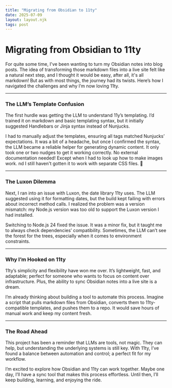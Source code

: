 ```yaml
---
title: "Migrating from Obsidian to 11ty" 
date: 2025-07-09
layout: layout.njk
tags: post
---
```

# Migrating from Obsidian to 11ty

For quite some time, I've been wanting to turn my Obsidian notes into blog posts. The idea of transforming those markdown files into a live site felt like a natural next step, and I thought it would be easy, after all, it's all markdown! But as with most things, the journey had its twists. Here’s how I navigated the challenges and why I’m now loving 11ty.

---

### **The LLM’s Template Confusion**
The first hurdle was getting the LLM to understand 11y’s templating. I’d trained it on markdown and basic templating syntax, but it initially suggested Handlebars or Jinja syntax instead of Nunjucks.

I had to manually adjust the templates, ensuring all tags matched Nunjucks’ expectations. It was a bit of a headache, but once I confirmed the syntax, the LLM became a reliable helper for generating dynamic content. It only took one or two nudges to get it working correctly. No external documentation needed! Except when I had to look up how to make images work. nd I still haven't gotten it to work with separate CSS files. 🫢

---

### **The Luxon Dilemma**
Next, I ran into an issue with Luxon, the date library 11ty uses. The LLM suggested using it for formatting dates, but the build kept failing with errors about incorrect method calls. I realized the problem was a version mismatch: my Node.js version was too old to support the Luxon version I had installed.

Switching to Node.js 24 fixed the issue. It was a minor fix, but it taught me to always check dependencies’ compatibility. Sometimes, the LLM can’t see the forest for the trees, especially when it comes to environment constraints. 

---

### **Why I’m Hooked on 11ty**
11ty’s simplicity and flexibility have won me over. It’s lightweight, fast, and adaptable; perfect for someone who wants to focus on content over infrastructure. Plus, the ability to sync Obsidian notes into a live site is a dream.

I’m already thinking about building a tool to automate this process. Imagine a script that pulls markdown files from Obsidian, converts them to 11ty-compatible templates, and pushes them to a repo. It would save hours of manual work and keep my content fresh.

---

### **The Road Ahead**
This project has been a reminder that LLMs are tools, not magic. They can help, but understanding the underlying systems is still key. With 11ty, I’ve found a balance between automation and control; a perfect fit for my workflow.

I’m excited to explore how Obsidian and 11ty can work together. Maybe one day, I’ll have a sync tool that makes this process effortless. Until then, I’ll keep building, learning, and enjoying the ride. 